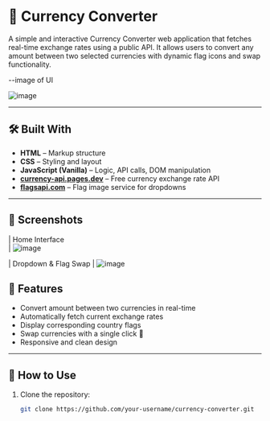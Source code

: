 # 💱 Currency Converter

A simple and interactive Currency Converter web application that fetches real-time exchange rates using a public API. 
It allows users to convert any amount between two selected currencies with dynamic flag icons and swap functionality.

--image of UI

![image](https://github.com/user-attachments/assets/210723d4-b522-4cdb-9d47-12c8b2f0d68d)

---
## 🛠️ Built With

- **HTML** – Markup structure
- **CSS** – Styling and layout
- **JavaScript (Vanilla)** – Logic, API calls, DOM manipulation
- **[currency-api.pages.dev](https://latest.currency-api.pages.dev/v1/currencies)** – Free currency exchange rate API
- **[flagsapi.com](https://flagsapi.com)** – Flag image service for dropdowns

---
## 📸 Screenshots

| Home Interface   
| ![image](https://github.com/user-attachments/assets/210723d4-b522-4cdb-9d47-12c8b2f0d68d)

| Dropdown & Flag Swap
| ![image](https://github.com/user-attachments/assets/1862171c-f9aa-47f9-b119-0e4881c915e6)


## 🔄 Features
- Convert amount between two currencies in real-time
- Automatically fetch current exchange rates
- Display corresponding country flags
- Swap currencies with a single click 🔁
- Responsive and clean design

---

## 🚀 How to Use

1. Clone the repository:

   ```bash
   git clone https://github.com/your-username/currency-converter.git
